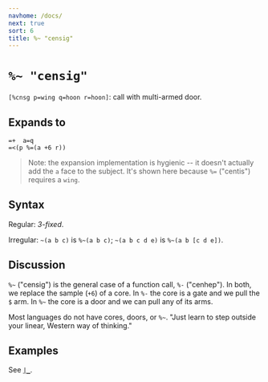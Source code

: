 ```yaml
---
navhome: /docs/
next: true
sort: 6
title: %~ "censig"
---
```


# `%~ "censig"`

`[%cnsg p=wing q=hoon r=hoon]`: call with multi-armed door.

## Expands to

```
=+  a=q
=<(p %=(a +6 r))
```

> Note: the expansion implementation is hygienic -- it doesn't actually add the
> `a` face to the subject. It's shown here because `%=` ("centis") requires a `wing`.

## Syntax

Regular: *3-fixed*.

Irregular: `~(a b c)` is `%~(a b c)`; `~(a b c d e)` is `%~(a b
[c d e])`.

## Discussion

`%~` ("censig") is the general case of a function call, `%-` ("cenhep").  In
both, we replace the sample (`+6`) of a core.  In `%-` the
core is a gate and we pull the `$` arm. In `%~` the
core is a door and we can pull any of its arms.

Most languages do not have cores, doors, or `%~`.  "Just
learn to step outside your linear, Western way of thinking."

## Examples

See [`|_`](../../bar/cab).

